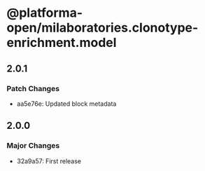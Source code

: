 # @platforma-open/milaboratories.clonotype-enrichment.model

## 2.0.1

### Patch Changes

- aa5e76e: Updated block metadata

## 2.0.0

### Major Changes

- 32a9a57: First release
